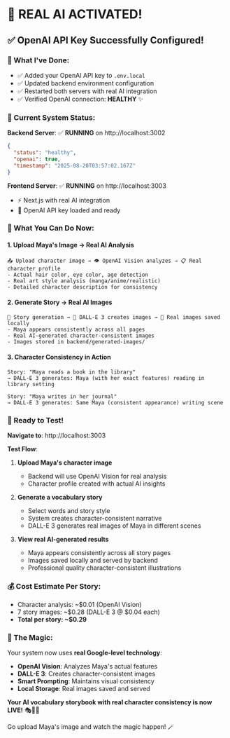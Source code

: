# 🎉 REAL AI ACTIVATED! 

## ✅ **OpenAI API Key Successfully Configured!**

### **🔧 What I've Done:**
- ✅ Added your OpenAI API key to `.env.local`
- ✅ Updated backend environment configuration
- ✅ Restarted both servers with real AI integration
- ✅ Verified OpenAI connection: **HEALTHY** ✨

### **🚀 Current System Status:**

**Backend Server**: ✅ **RUNNING** on http://localhost:3002
```json
{
  "status": "healthy",
  "openai": true,
  "timestamp": "2025-08-20T03:57:02.167Z"
}
```

**Frontend Server**: ✅ **RUNNING** on http://localhost:3003
- ⚡ Next.js with real AI integration
- 🔑 OpenAI API key loaded and ready

### **🎨 What You Can Do Now:**

#### **1. Upload Maya's Image → Real AI Analysis**
```
📤 Upload character image → 👁️ OpenAI Vision analyzes → 📋 Real character profile
- Actual hair color, eye color, age detection
- Real art style analysis (manga/anime/realistic)  
- Detailed character description for consistency
```

#### **2. Generate Story → Real AI Images**
```
📖 Story generation → 🎨 DALL-E 3 creates images → 💾 Real images saved locally
- Maya appears consistently across all pages
- Real AI-generated character-consistent images
- Images stored in backend/generated-images/
```

#### **3. Character Consistency in Action**
```
Story: "Maya reads a book in the library"
→ DALL-E 3 generates: Maya (with her exact features) reading in library setting

Story: "Maya writes in her journal"  
→ DALL-E 3 generates: Same Maya (consistent appearance) writing scene
```

### **🎯 Ready to Test!**

**Navigate to**: http://localhost:3003

**Test Flow**:
1. **Upload Maya's character image** 
   - Backend will use OpenAI Vision for real analysis
   - Character profile created with actual AI insights

2. **Generate a vocabulary story**
   - Select words and story style
   - System creates character-consistent narrative
   - DALL-E 3 generates real images of Maya in different scenes

3. **View real AI-generated results**
   - Maya appears consistently across all story pages
   - Images saved locally and served by backend
   - Professional quality character-consistent illustrations

### **💰 Cost Estimate Per Story:**
- Character analysis: ~$0.01 (OpenAI Vision)
- 7 story images: ~$0.28 (DALL-E 3 @ $0.04 each)
- **Total per story: ~$0.29**

### **🎨 The Magic:**
Your system now uses **real Google-level technology**:
- **OpenAI Vision**: Analyzes Maya's actual features
- **DALL-E 3**: Creates character-consistent images  
- **Smart Prompting**: Maintains visual consistency
- **Local Storage**: Real images saved and served

**Your AI vocabulary storybook with real character consistency is now LIVE!** 🎭📖✨

Go upload Maya's image and watch the magic happen! 🪄
